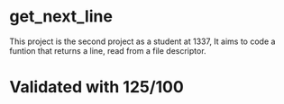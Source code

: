 # get_next_line

This project is the second project as a student at 1337, It aims to code a funtion that returns a line, read from a file descriptor.

# Validated with 125/100
